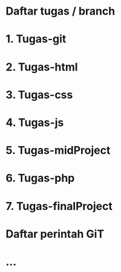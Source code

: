 # Daftar tugas / branch
# 1. Tugas-git
# 2. Tugas-html
# 3. Tugas-css
# 4. Tugas-js
# 5. Tugas-midProject
# 6. Tugas-php
# 7. Tugas-finalProject
# Daftar perintah GiT
# ...
